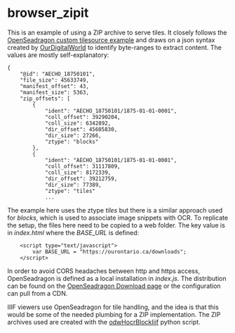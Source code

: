 # browser_zipit
This is an example of using a ZIP archive to serve tiles. It closely follows the 
[OpenSeadragon custom tilesource example](https://openseadragon.github.io/examples/tilesource-custom/)
and draws on a json syntax created by [OurDigitalWorld](https://ourdigitalworld.org/) to identify
byte-ranges to extract content. The values are mostly self-explanatory:
```
{
    "@id": "AECHO_18750101",
    "file_size": 45633749,
    "manifest_offset": 43,
    "manifest_size": 5363,
    "zip_offsets": [
        {
            "ident": "AECHO_18750101/1875-01-01-0001",
            "coll_offset": 39290204,
            "coll_size": 6342892,
            "dir_offset": 45605830,
            "dir_size": 27266,
            "ztype": "blocks"
        },
        {
            "ident": "AECHO_18750101/1875-01-01-0001",
            "coll_offset": 31117809,
            "coll_size": 8172339,
            "dir_offset": 39212759,
            "dir_size": 77389,
            "ztype": "tiles"
            ...
```
The example here uses the ztype _tiles_ but there is a similar approach used for _blocks_, which is used to
associate image snippets with OCR. To replicate the setup, the files here need to be copied to
a web folder. The key value is in _index.html_ where the _BASE_URL_ is defined:
```
    <script type="text/javascript">
        var BASE_URL = "https://ourontario.ca/downloads";
    </script>
```
In order to avoid CORS headaches between http and https access, OpenSeadragon is defined as a
local installation in _index.js_. The distribution can be found on the 
[OpenSeadragon Download page](https://openseadragon.github.io/#download) or the configuration
can pull from a CDN.

IIIF viewers use OpenSeadragon for tile handling, and the idea is that this would be some of
the needed plumbing for a ZIP implementation. The ZIP archives used are created with the
[odwHocrBlockIiif](https://github.com/OurDigitalWorld/odwHocrBlockIiif) python script.
